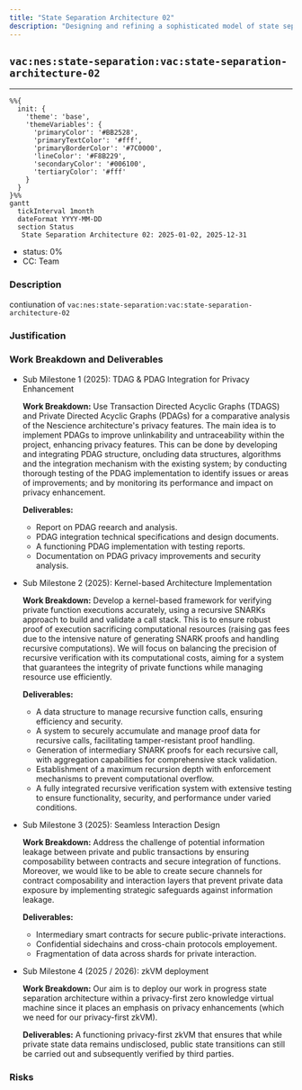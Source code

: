 ```yaml
---
title: "State Separation Architecture 02"
description: "Designing and refining a sophisticated model of state separation within the Nescience project"
---
```

## `vac:nes:state-separation:vac:state-separation-architecture-02`
---

```mermaid
%%{ 
  init: { 
    'theme': 'base', 
    'themeVariables': { 
      'primaryColor': '#BB2528', 
      'primaryTextColor': '#fff', 
      'primaryBorderColor': '#7C0000', 
      'lineColor': '#F8B229', 
      'secondaryColor': '#006100', 
      'tertiaryColor': '#fff' 
    } 
  } 
}%%
gantt
  tickInterval 1month
  dateFormat YYYY-MM-DD 
  section Status
   State Separation Architecture 02: 2025-01-02, 2025-12-31
```

- status: 0%
- CC: Team

### Description

contiunation of `vac:nes:state-separation:vac:state-separation-architecture-02`

### Justification

### Work Breakdown and Deliverables

* Sub Milestone 1 (2025): TDAG & PDAG Integration for Privacy Enhancement 

  **Work Breakdown:** Use Transaction Directed Acyclic Graphs (TDAGS) and Private Directed Acyclic Graphs (PDAGs) for a comparative analysis of the Nescience architecture's privacy features. The main idea is to implement PDAGs to improve unlinkability and untraceability within the project, enhancing privacy features. This can be done by developing and integrating PDAG structure, oncluding data structures, algorithms and the integration mechanism with the existing system; by conducting thorough testing of the PDAG implementation to identify issues or areas of improvements; and by monitoring its performance and impact on privacy enhancement.

  **Deliverables:**
    * Report on PDAG reearch and analysis.
    * PDAG integration technical specifications and design documents.
    * A functioning PDAG implementation with testing reports.
    * Documentation on PDAG privacy improvements and security analysis.

* Sub Milestone 2 (2025): Kernel-based Architecture Implementation

  **Work Breakdown:** Develop a kernel-based framework for verifying private function executions accurately, using a recursive SNARKs approach to build and validate a call stack. This is to ensure robust proof of execution sacrificing computational resources (raising gas fees due to the intensive nature of generating SNARK proofs and handling recursive computations). We will focus on balancing the precision of recursive verification with its computational costs, aiming for a system that guarantees the integrity of private functions while managing resource use efficiently.

  **Deliverables:** 
   * A data structure to manage recursive function calls, ensuring efficiency and security.
   * A system to securely accumulate and manage proof data for recursive calls, facilitating tamper-resistant proof handling.
   * Generation of intermediary SNARK proofs for each recursive call, with aggregation capabilities for comprehensive stack validation.
   * Establishment of a maximum recursion depth with enforcement mechanisms to prevent computational overflow.
   * A fully integrated recursive verification system with extensive testing to ensure functionality, security, and performance under varied conditions.
  
* Sub Milestone 3 (2025): Seamless Interaction Design

  **Work Breakdown:** Address the challenge of potential information leakage between private and public transactions by ensuring composability between contracts and secure integration of functions. Moreover, we would like to be able to create secure channels for contract composability and interaction layers that prevent private data exposure by implementing strategic safeguards against information leakage.

  **Deliverables:** 
   * Intermediary smart contracts for secure public-private interactions.
   * Confidential sidechains and cross-chain protocols employement.
   * Fragmentation of data across shards for private interaction.
  

* Sub Milestone 4 (2025 / 2026): zkVM deployment

   **Work Breakdown:**  Our aim is to deploy our work in progress state separation architecture within a privacy-first zero knowledge virtual machine since it places an emphasis on privacy enhancements (which we need for our privacy-first zkVM).
    
    **Deliverables:** A functioning privacy-first zkVM that ensures that while private state data remains undisclosed, public state transitions can still be carried out and subsequently verified by third parties.


### Risks



